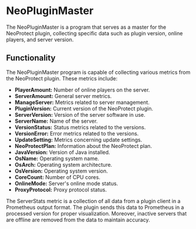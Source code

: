 # NeoPluginMaster

The NeoPluginMaster is a program that serves as a master for the NeoProtect plugin, collecting specific data such as plugin version, online players, and server version.

## Functionality

The NeoPluginMaster program is capable of collecting various metrics from the NeoProtect plugin. These metrics include:

- **PlayerAmount:** Number of online players on the server.
- **ServerAmount:** General server metrics.
- **ManageServer:** Metrics related to server management.
- **PluginVersion:** Current version of the NeoProtect plugin.
- **ServerVersion:** Version of the server software in use.
- **ServerName:** Name of the server.
- **VersionStatus:** Status metrics related to the versions.
- **VersionError:** Error metrics related to the versions.
- **UpdateSetting:** Metrics concerning update settings.
- **NeoProtectPlan:** Information about the NeoProtect plan.
- **JavaVersion:** Version of Java installed.
- **OsName:** Operating system name.
- **OsArch:** Operating system architecture.
- **OsVersion:** Operating system version.
- **CoreCount:** Number of CPU cores.
- **OnlineMode:** Server's online mode status.
- **ProxyProtocol:** Proxy protocol status.

The ServerStats metric is a collection of all data from a plugin client in a Prometheus output format. The plugin sends this data to Prometheus in a processed version for proper visualization. Moreover, inactive servers that are offline are removed from the data to maintain accuracy.
